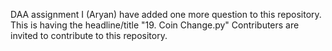 DAA assignment
I (Aryan) have added one more question to this repository. This is having the headline/title "19. Coin Change.py"
Contributers are invited to contribute to this repository.

